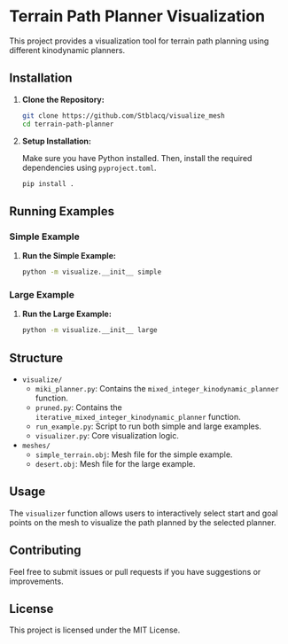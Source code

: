 # Terrain Path Planner Visualization

This project provides a visualization tool for terrain path planning using different kinodynamic planners.

## Installation

1. **Clone the Repository:**

    ```bash
    git clone https://github.com/Stblacq/visualize_mesh
    cd terrain-path-planner
    ```

2. **Setup Installation:**

    Make sure you have Python installed. Then, install the required dependencies using `pyproject.toml`.

    ```bash
    pip install .
    ```

## Running Examples

### Simple Example

1. **Run the Simple Example:**

    ```bash
    python -m visualize.__init__ simple
    ```

### Large Example

1. **Run the Large Example:**

    ```bash
    python -m visualize.__init__ large
    ```

## Structure

- `visualize/`
  - `miki_planner.py`: Contains the `mixed_integer_kinodynamic_planner` function.
  - `pruned.py`: Contains the `iterative_mixed_integer_kinodynamic_planner` function.
  - `run_example.py`: Script to run both simple and large examples.
  - `visualizer.py`: Core visualization logic.
- `meshes/`
  - `simple_terrain.obj`: Mesh file for the simple example.
  - `desert.obj`: Mesh file for the large example.

## Usage

The `visualizer` function allows users to interactively select start and goal points on the mesh to visualize the path planned by the selected planner.

## Contributing

Feel free to submit issues or pull requests if you have suggestions or improvements.

## License

This project is licensed under the MIT License.
